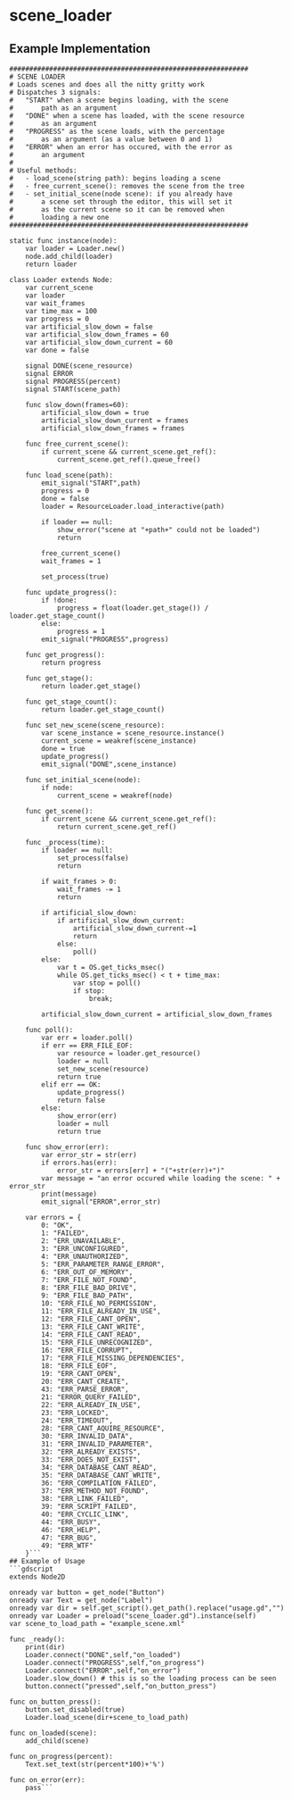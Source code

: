 # scene_loader
## Example Implementation
```gdscript
############################################################
# SCENE LOADER
# Loads scenes and does all the nitty gritty work
# Dispatches 3 signals:
#	"START" when a scene begins loading, with the scene
#		path as an argument
#	"DONE" when a scene has loaded, with the scene resource
#		as an argument
#	"PROGRESS" as the scene loads, with the percentage
#		as an argument (as a value between 0 and 1)
#	"ERROR" when an error has occured, with the error as
#		an argument
#
# Useful methods:
#	- load_scene(string path): begins loading a scene
#	- free_current_scene(): removes the scene from the tree
#	- set_initial_scene(node scene): if you already have
#		a scene set through the editor, this will set it
#		as the current scene so it can be removed when
#		loading a new one
############################################################

static func instance(node):
	var loader = Loader.new()
	node.add_child(loader)
	return loader

class Loader extends Node:
	var current_scene
	var loader
	var wait_frames
	var time_max = 100
	var progress = 0
	var artificial_slow_down = false
	var artificial_slow_down_frames = 60
	var artificial_slow_down_current = 60
	var done = false
	
	signal DONE(scene_resource)
	signal ERROR
	signal PROGRESS(percent)
	signal START(scene_path)
	
	func slow_down(frames=60):
		artificial_slow_down = true
		artificial_slow_down_current = frames
		artificial_slow_down_frames = frames
	
	func free_current_scene():
		if current_scene && current_scene.get_ref():
			current_scene.get_ref().queue_free()
			
	func load_scene(path):
		emit_signal("START",path)
		progress = 0
		done = false
		loader = ResourceLoader.load_interactive(path)
		
		if loader == null:
			show_error("scene at "+path+" could not be loaded")
			return
			
		free_current_scene()
		wait_frames = 1
	
		set_process(true)
		
	func update_progress():
		if !done:
			progress = float(loader.get_stage()) / loader.get_stage_count()
		else:
			progress = 1
		emit_signal("PROGRESS",progress)
		
	func get_progress():
		return progress
		
	func get_stage():
		return loader.get_stage()
		
	func get_stage_count():
		return loader.get_stage_count()
		
	func set_new_scene(scene_resource):
		var scene_instance = scene_resource.instance()
		current_scene = weakref(scene_instance)
		done = true
		update_progress()
		emit_signal("DONE",scene_instance)
	
	func set_initial_scene(node):
		if node:
			current_scene = weakref(node)
		
	func get_scene():
		if current_scene && current_scene.get_ref():
			return current_scene.get_ref()
		
	func _process(time):
		if loader == null:
			set_process(false)
			return
		
		if wait_frames > 0:
			wait_frames -= 1
			return
		
		if artificial_slow_down:
			if artificial_slow_down_current:
				artificial_slow_down_current-=1
				return
			else:
				poll()
		else:
			var t = OS.get_ticks_msec()
			while OS.get_ticks_msec() < t + time_max:
				var stop = poll()
				if stop:
					break;
		
		artificial_slow_down_current = artificial_slow_down_frames
	
	func poll():
		var err = loader.poll()
		if err == ERR_FILE_EOF:
			var resource = loader.get_resource()
			loader = null
			set_new_scene(resource)
			return true
		elif err == OK:
			update_progress()
			return false
		else:
			show_error(err)
			loader = null
			return true

	func show_error(err):
		var error_str = str(err)
		if errors.has(err):
			error_str = errors[err] + "("+str(err)+")"
		var message = "an error occured while loading the scene: " + error_str
		print(message)
		emit_signal("ERROR",error_str)
		
	var errors = {
		0: "OK",
		1: "FAILED",
		2: "ERR_UNAVAILABLE",
		3: "ERR_UNCONFIGURED",
		4: "ERR_UNAUTHORIZED",
		5: "ERR_PARAMETER_RANGE_ERROR",
		6: "ERR_OUT_OF_MEMORY",
		7: "ERR_FILE_NOT_FOUND",
		8: "ERR_FILE_BAD_DRIVE",
		9: "ERR_FILE_BAD_PATH",
		10: "ERR_FILE_NO_PERMISSION",
		11: "ERR_FILE_ALREADY_IN_USE",
		12: "ERR_FILE_CANT_OPEN",
		13: "ERR_FILE_CANT_WRITE",
		14: "ERR_FILE_CANT_READ",
		15: "ERR_FILE_UNRECOGNIZED",
		16: "ERR_FILE_CORRUPT",
		17: "ERR_FILE_MISSING_DEPENDENCIES",
		18: "ERR_FILE_EOF",
		19: "ERR_CANT_OPEN",
		20: "ERR_CANT_CREATE",
		43: "ERR_PARSE_ERROR",
		21: "ERROR_QUERY_FAILED",
		22: "ERR_ALREADY_IN_USE",
		23: "ERR_LOCKED",
		24: "ERR_TIMEOUT",
		28: "ERR_CANT_AQUIRE_RESOURCE",
		30: "ERR_INVALID_DATA",
		31: "ERR_INVALID_PARAMETER",
		32: "ERR_ALREADY_EXISTS",
		33: "ERR_DOES_NOT_EXIST",
		34: "ERR_DATABASE_CANT_READ",
		35: "ERR_DATABASE_CANT_WRITE",
		36: "ERR_COMPILATION_FAILED",
		37: "ERR_METHOD_NOT_FOUND",
		38: "ERR_LINK_FAILED",
		39: "ERR_SCRIPT_FAILED",
		40: "ERR_CYCLIC_LINK",
		44: "ERR_BUSY",
		46: "ERR_HELP",
		47: "ERR_BUG",
		49: "ERR_WTF"
	}```
## Example of Usage
```gdscript
extends Node2D

onready var button = get_node("Button")
onready var Text = get_node("Label")
onready var dir = self.get_script().get_path().replace("usage.gd","")
onready var Loader = preload("scene_loader.gd").instance(self)
var scene_to_load_path = "example_scene.xml"

func _ready():
	print(dir)
	Loader.connect("DONE",self,"on_loaded")
	Loader.connect("PROGRESS",self,"on_progress")
	Loader.connect("ERROR",self,"on_error")
	Loader.slow_down() # this is so the loading process can be seen
	button.connect("pressed",self,"on_button_press")

func on_button_press():
	button.set_disabled(true)
	Loader.load_scene(dir+scene_to_load_path)
	
func on_loaded(scene):
	add_child(scene)
	
func on_progress(percent):
	Text.set_text(str(percent*100)+'%')

func on_error(err):
	pass```

